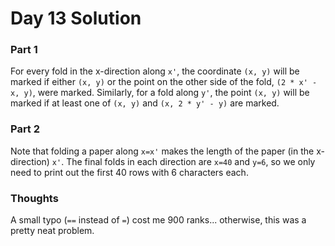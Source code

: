 # Day 13 Solution

### Part 1

For every fold in the x-direction along `x'`, the coordinate `(x, y)` will be marked if either `(x, y)` or the point on the other side of the fold, `(2 * x' - x, y)`, were marked. Similarly, for a fold along `y'`, the point `(x, y)` will be marked if at least one of `(x, y)` and `(x, 2 * y' - y)` are marked.

### Part 2

Note that folding a paper along `x=x'` makes the length of the paper (in the x-direction) `x'`. The final folds in each direction are `x=40` and `y=6`, so we only need to print out the first 40 rows with 6 characters each.

### Thoughts
A small typo (`==` instead of `=`) cost me 900 ranks... otherwise, this was a pretty neat problem.